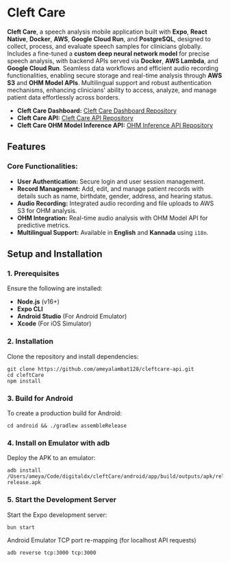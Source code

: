 # Cleft Care

**Cleft Care**, a speech analysis mobile application built with **Expo**, **React Native**, **Docker**, **AWS**, **Google Cloud Run**, and **PostgreSQL**, designed to collect, process, and evaluate speech samples for clinicians globally. Includes a fine-tuned a **custom deep neural network model** for precise speech analysis, with backend APIs served via **Docker**, **AWS Lambda**, and **Google Cloud Run**. Seamless data workflows and efficient audio recording functionalities, enabling secure storage and real-time analysis through **AWS S3** and **OHM Model APIs**. Multilingual support and robust authentication mechanisms, enhancing clinicians' ability to access, analyze, and manage patient data effortlessly across borders.

- **Cleft Care Dashboard:** [Cleft Care Dashboard Repository](https://github.com/ameyalambat128/cleftcare-dashboard)
- **Cleft Care API:** [Cleft Care API Repository](https://github.com/ameyalambat128/cleftcare-api)
- **Cleft Care OHM Model Inference API:** [OHM Inference API Repository](https://github.com/ameyalambat128/cleftcare-ohm-api)

## Features

### Core Functionalities:

- **User Authentication:** Secure login and user session management.
- **Record Management:** Add, edit, and manage patient records with details such as name, birthdate, gender, address, and hearing status.
- **Audio Recording:** Integrated audio recording and file uploads to AWS S3 for OHM analysis.
- **OHM Integration:** Real-time audio analysis with OHM Model API for predictive metrics.
- **Multilingual Support:** Available in **English** and **Kannada** using `i18n`.

## Setup and Installation

### **1. Prerequisites**

Ensure the following are installed:

- **Node.js** (v16+)
- **Expo CLI**
- **Android Studio** (For Android Emulator)
- **Xcode** (For iOS Simulator)

### **2. Installation**

Clone the repository and install dependencies:

```shell
git clone https://github.com/ameyalambat128/cleftcare-api.git
cd cleftCare
npm install
```

### **3. Build for Android**

To create a production build for Android:

```shell
cd android && ./gradlew assembleRelease
```

### **4. Install on Emulator with adb**

Deploy the APK to an emulator:

```shell
adb install /Users/ameya/Code/digitaldx/cleftCare/android/app/build/outputs/apk/release/app-release.apk
```

### **5. Start the Development Server**

Start the Expo development server:

```shell
bun start
```

Android Emulator TCP port re-mapping (for localhost API requests)

```shell
adb reverse tcp:3000 tcp:3000
```
